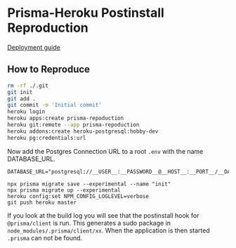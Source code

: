 # Prisma-Heroku Postinstall Reproduction

[Deployment guide](https://www.prisma.io/docs/guides/deployment/deploying-to-heroku)

## How to Reproduce

```bash
rm -rf ./.git
git init
git add . 
git commit -m 'Initial commit'
heroku login
heroku apps:create prisma-repoduction
heroku git:remote --app prisma-repoduction
heroku addons:create heroku-postgresql:hobby-dev
heroku pg:credentials:url
```

Now add the Postgres Connection URL to a root `.env` with the name DATABASE_URL. 


```env
DATABASE_URL="postgresql://__USER__:__PASSWORD__@__HOST__:__PORT__/__DATABASE__"
```

```shell
npx prisma migrate save --experimental --name "init"
npx prisma migrate up --experimental
heroku config:set NPM_CONFIG_LOGLEVEL=verbose 
git push heroku master
```

If you look at the build log you will see that the postinstall hook for `@prisma/client` is run. This generates a sudo package in `node_modules/.prisma/client/xx`. 
When the application is then started `.prisma` can not be found. 